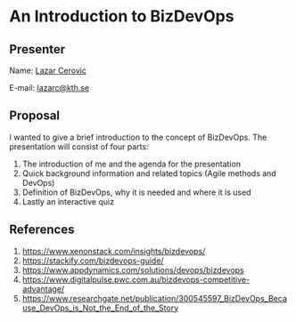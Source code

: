 # An Introduction to BizDevOps 


## Presenter
Name: [Lazar Cerovic](https://github.com/lazarko)


E-mail: lazarc@kth.se


## Proposal 

I wanted to give a brief introduction to the concept of BizDevOps. 
The presentation will consist of four parts:
1) The introduction of me and the agenda for the presentation
2) Quick background information and related topics (Agile methods and DevOps)
3) Definition of BizDevOps, why it is needed and where it is used
4) Lastly an interactive quiz

## References
1) https://www.xenonstack.com/insights/bizdevops/
2) https://stackify.com/bizdevops-guide/
3) https://www.appdynamics.com/solutions/devops/bizdevops
4) https://www.digitalpulse.pwc.com.au/bizdevops-competitive-advantage/
5) https://www.researchgate.net/publication/300545597_BizDevOps_Because_DevOps_is_Not_the_End_of_the_Story 
